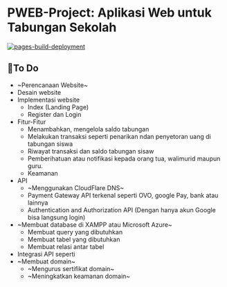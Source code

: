 # PWEB-Project: Aplikasi Web untuk Tabungan Sekolah
[![pages-build-deployment](https://github.com/IRedDragonICY/PWEB-Project/actions/workflows/pages/pages-build-deployment/badge.svg)](https://github.com/IRedDragonICY/PWEB-Project/actions/workflows/pages/pages-build-deployment)

## 🎯To Do
+ ~Perencanaan Website~
+ Desain website
+ Implementasi website
    + Index (Landing Page)
    + Register dan Login
+ Fitur-Fitur
    + Menambahkan, mengelola saldo tabungan
    + Melakukan transaksi seperti penarikan ndan penyetoran uang di tabungan siswa
    + Riwayat transaksi dan saldo tabungan sisaw
    + Pemberihatuan atau notifikasi kepada orang tua, walimurid maupun guru.
    + Keamanan
+ API
    + ~Menggunakan CloudFlare DNS~
    + Payment Gateway API terkenal seperti OVO, google Pay, bank atau lainnya
    + Authentication and Authorization API (Dengan hanya akun Google bisa langsung login)
+ ~Membuat database di XAMPP atau Microsoft Azure~
    + Membuat query yang dibutuhkan
    + Membuat tabel yang dibutuhkan
    + Membuat relasi antar tabel
+ Integrasi API seperti 
+ ~Membuat domain~
    +  ~Mengurus sertifikat domain~
    +  ~Meningkatkan keamanan domain~
